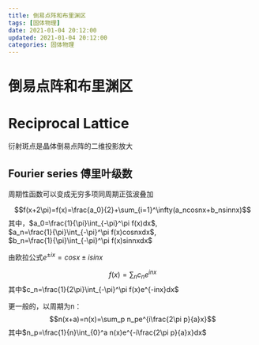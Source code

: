 ```yaml
---
title: 倒易点阵和布里渊区
tags: [固体物理]
date: 2021-01-04 20:12:00
updated: 2021-01-04 20:12:00
categories: 固体物理
---
```



<!-- more -->

# 倒易点阵和布里渊区

# Reciprocal Lattice
衍射斑点是晶体倒易点阵的二维投影放大

## Fourier series 傅里叶级数
周期性函数可以变成无穷多项同周期正弦波叠加

$$f(x+2\pi)=f(x)=\frac{a_0}{2}+\sum_{i=1}^\infty(a_ncosnx+b_nsinnx)$$
其中，$a_0=\frac{1}{\pi}\int_{-\pi}^\pi f(x)dx$,  
$a_n=\frac{1}{\pi}\int_{-\pi}^\pi f(x)cosnxdx$,  
$b_n=\frac{1}{\pi}\int_{-\pi}^\pi f(x)sinnxdx$

由欧拉公式$e^{\pm ix}=cosx\pm isin x$

$$f(x)=\sum_n c_ne^{inx}$$
其中$c_n=\frac{1}{2\pi}\int_{-\pi}^\pi f(x)e^{-inx}dx$

更一般的，以周期为n：
$$n(x+a)=n(x)=\sum_p n_pe^{i\frac{2\pi p}{a}x}$$
其中$n_p=\frac{1}{n}\int_{0}^a n(x)e^{-i\frac{2\pi p}{a}x}dx$




